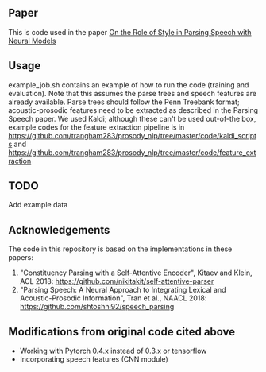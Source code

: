 ## Paper
This is code used in the paper [On the Role of Style in Parsing Speech with Neural Models](https://ttmt001.github.io/pdfs/3122_Paper.pdf)

## Usage
example_job.sh contains an example of how to run the code (training and evaluation). Note that this assumes the parse trees and speech features are already available. Parse trees should follow the Penn Treebank format; acoustic-prosodic features need to be extracted as described in the Parsing Speech paper. We used Kaldi; although these can't be used out-of-the box, example codes for the feature extraction pipeline is in https://github.com/trangham283/prosody_nlp/tree/master/code/kaldi_scripts and https://github.com/trangham283/prosody_nlp/tree/master/code/feature_extraction

## TODO
Add example data

## Acknowledgements
The code in this repository is based on the implementations in these papers:
1. "Constituency Parsing with a Self-Attentive Encoder", Kitaev and Klein, ACL 2018: 
https://github.com/nikitakit/self-attentive-parser 
2. "Parsing Speech: A Neural Approach to Integrating Lexical and Acoustic-Prosodic Information", Tran et al., NAACL 2018: 
https://github.com/shtoshni92/speech_parsing


## Modifications from original code cited above
* Working with Pytorch 0.4.x instead of 0.3.x or tensorflow 
* Incorporating speech features (CNN module) 
